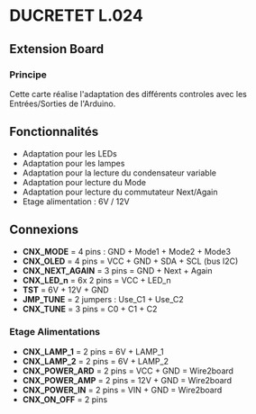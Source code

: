 # DUCRETET L.024

## Extension Board

### Principe

Cette carte réalise l'adaptation des différents controles avec les Entrées/Sorties de l'Arduino.



## Fonctionnalités

* Adaptation pour les LEDs
* Adaptation pour les lampes
* Adaptation pour la lecture du condensateur variable
* Adaptation pour lecture du Mode
* Adaptation pour lecture du commutateur Next/Again
* Etage alimentation : 6V / 12V

## Connexions

* **CNX_MODE** = 4 pins : GND + Mode1 + Mode2 + Mode3
* **CNX_OLED** = 4 pins = VCC + GND + SDA + SCL (bus I2C)
* **CNX_NEXT_AGAIN** = 3 pins = GND + Next + Again
* **CNX_LED_n** = 6x 2 pins = VCC + LED_n
* **TST** = 6V + 12V + GND
* **JMP_TUNE** = 2 jumpers : Use_C1 + Use_C2
* **CNX_TUNE** = 3 pins = C0 + C1 + C2

### Etage Alimentations

* **CNX_LAMP_1** = 2 pins = 6V + LAMP_1
* **CNX_LAMP_2** = 2 pins = 6V + LAMP_2
* **CNX_POWER_ARD** = 2 pins = VCC + GND  = Wire2board
* **CNX_POWER_AMP** = 2 pins = 12V + GND  = Wire2board
* **CNX_POWER_IN** = 2 pins = VIN + GND  = Wire2board
* **CNX_ON_OFF** = 2 pins


